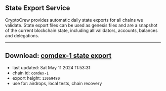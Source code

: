 ## State Export Service
CryptoCrew provides automatic daily state exports for all chains we validate. State export files can be used as genesis files and are a snapshot of the current blockchain state, including all validators, accounts, balances and delegations.

---
**Download: [comdex-1 state export](https://dl-eu2.ccvalidators.com/SERVICE/comdex/comdex-1_export_13069480.json)**
---

- last updated: Sat May 11 2024 11:53:31
- chain id: `comdex-1`
- export height: `13069480`
- use for: airdrops, local tests, chain recovery
